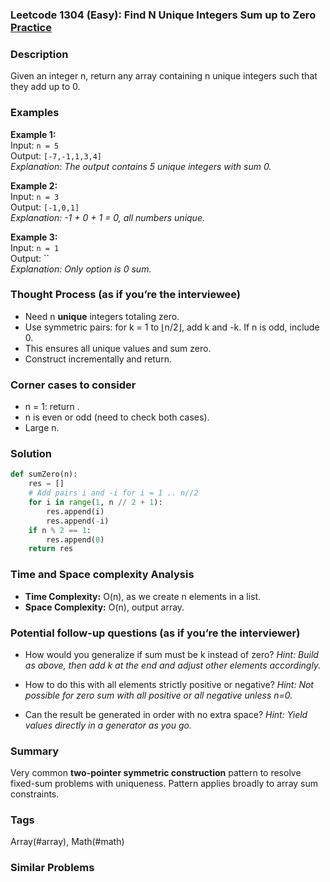 ### Leetcode 1304 (Easy): Find N Unique Integers Sum up to Zero [Practice](https://leetcode.com/problems/find-n-unique-integers-sum-up-to-zero)

### Description  
Given an integer n, return any array containing n unique integers such that they add up to 0.

### Examples  
**Example 1:**  
Input: `n = 5`  
Output: `[-7,-1,1,3,4]`  
*Explanation: The output contains 5 unique integers with sum 0.*

**Example 2:**  
Input: `n = 3`  
Output: `[-1,0,1]`  
*Explanation: -1 + 0 + 1 = 0, all numbers unique.*

**Example 3:**  
Input: `n = 1`  
Output: ``  
*Explanation: Only option is 0 sum.*

### Thought Process (as if you’re the interviewee)  
- Need n **unique** integers totaling zero.
- Use symmetric pairs: for k = 1 to ⌊n/2⌋, add k and -k. If n is odd, include 0.
- This ensures all unique values and sum zero.
- Construct incrementally and return.

### Corner cases to consider  
- n = 1: return .
- n is even or odd (need to check both cases).
- Large n.

### Solution

```python
def sumZero(n):
    res = []
    # Add pairs i and -i for i = 1 .. n//2
    for i in range(1, n // 2 + 1):
        res.append(i)
        res.append(-i)
    if n % 2 == 1:
        res.append(0)
    return res
```

### Time and Space complexity Analysis  
- **Time Complexity:** O(n), as we create n elements in a list.
- **Space Complexity:** O(n), output array.


### Potential follow-up questions (as if you’re the interviewer)  
- How would you generalize if sum must be k instead of zero?
  *Hint: Build as above, then add k at the end and adjust other elements accordingly.*

- How to do this with all elements strictly positive or negative?
  *Hint: Not possible for zero sum with all positive or all negative unless n=0.*

- Can the result be generated in order with no extra space?
  *Hint: Yield values directly in a generator as you go.*

### Summary
Very common **two-pointer symmetric construction** pattern to resolve fixed-sum problems with uniqueness. Pattern applies broadly to array sum constraints.

### Tags
Array(#array), Math(#math)

### Similar Problems
